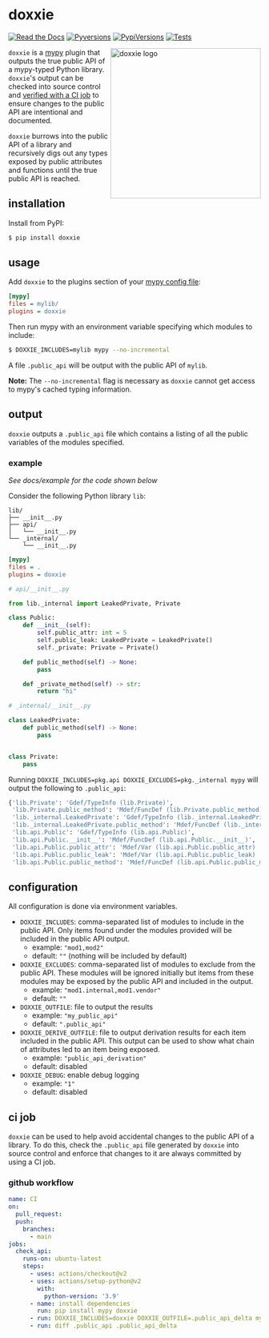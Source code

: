 # doxxie

[![Read the Docs](https://img.shields.io/readthedocs/doxxie?style=for-the-badge)](https://doxxie.readthedocs.io/)
[![Pyversions](https://img.shields.io/pypi/pyversions/doxxie.svg?style=for-the-badge)](https://pypi.org/project/doxxie/)
[![PypiVersions](https://img.shields.io/pypi/v/doxxie.svg?style=for-the-badge)](https://pypi.org/project/doxxie/)
[![Tests](https://img.shields.io/github/workflow/status/Kyle-Verhoog/doxxie/CI?label=Tests&style=for-the-badge)](https://github.com/Kyle-Verhoog/doxxie/actions?query=workflow%3ACI)

<img align="right" src="https://www.dropbox.com/s/4aqchcnoq1jgfnx/Photo%202021-03-27%2C%2023%2041%2047%20%281%29.jpg?raw=1" alt="doxxie logo" width="300px"/>

`doxxie` is a [mypy](http://mypy-lang.org/) plugin that outputs the true public
API of a mypy-typed Python library. `doxxie`'s output can be checked into
source control and [verified with a CI job](#ci-job) to ensure changes to the public API
are intentional and documented.


`doxxie` burrows into the public API of a library and recursively digs out any
types exposed by public attributes and functions until the true public API is
reached.


## installation

Install from PyPI:

```sh
$ pip install doxxie
```


## usage

Add `doxxie` to the plugins section of your [mypy config
file](https://mypy.readthedocs.io/en/stable/config_file.html):

```ini
[mypy]
files = mylib/
plugins = doxxie
```

Then run mypy with an environment variable specifying which modules to
include:

```bash
$ DOXXIE_INCLUDES=mylib mypy --no-incremental
```

A file `.public_api` will be output with the public API of `mylib`.

**Note:** The `--no-incremental` flag is necessary as `doxxie` cannot get
access to mypy's cached typing information.

## output

`doxxie` outputs a `.public_api` file which contains a listing of all the
public variables of the modules specified.

### example

*See docs/example for the code shown below*

Consider the following Python library `lib`:

```
lib/
├── __init__.py
├── api/
│   └── __init__.py
└── _internal/
    └── __init__.py
```

```ini
[mypy]
files = .
plugins = doxxie
```

```python
# api/__init__.py

from lib._internal import LeakedPrivate, Private

class Public:
    def __init__(self):
        self.public_attr: int = 5
        self.public_leak: LeakedPrivate = LeakedPrivate()
        self._private: Private = Private()

    def public_method(self) -> None:
        pass

    def _private_method(self) -> str:
        return "hi"
```


```python
# _internal/__init__.py

class LeakedPrivate:
    def public_method(self) -> None:
        pass


class Private:
    pass
```

Running `DOXXIE_INCLUDES=pkg.api DOXXIE_EXCLUDES=pkg._internal mypy` will
output the following to `.public_api`:

```python
{'lib.Private': 'Gdef/TypeInfo (lib.Private)',
 'lib.Private.public_method': 'Mdef/FuncDef (lib.Private.public_method) : def (self: lib.Private)',
 'lib._internal.LeakedPrivate': 'Gdef/TypeInfo (lib._internal.LeakedPrivate)',
 'lib._internal.LeakedPrivate.public_method': 'Mdef/FuncDef (lib._internal.LeakedPrivate.public_method) : def (self: lib._internal.LeakedPrivate)',
 'lib.api.Public': 'Gdef/TypeInfo (lib.api.Public)',
 'lib.api.Public.__init__': 'Mdef/FuncDef (lib.api.Public.__init__)',
 'lib.api.Public.public_attr': 'Mdef/Var (lib.api.Public.public_attr) : builtins.int',
 'lib.api.Public.public_leak': 'Mdef/Var (lib.api.Public.public_leak) : lib._internal.LeakedPrivate',
 'lib.api.Public.public_method': 'Mdef/FuncDef (lib.api.Public.public_method) : def (self: lib.api.Public)'}
```


## configuration

All configuration is done via environment variables.

- `DOXXIE_INCLUDES`: comma-separated list of modules to include in the public
  API. Only items found under the modules provided will be included in the
  public API output.
  - example: `"mod1,mod2"`
  - default: `""` (nothing will be included by default)
- `DOXXIE_EXCLUDES`: comma-separated list of modules to exclude from the public
  API. These modules will be ignored initially but items from these modules may
  be exposed by the public API and included in the output.
  - example: `"mod1.internal,mod1.vendor"`
  - default: `""`
- `DOXXIE_OUTFILE`: file to output the results
  - example: `"my_public_api"`
  - default: `".public_api"`
- `DOXXIE_DERIVE_OUTFILE`: file to output derivation results for each item
  included in the public API. This output can be used to show what chain of
  attributes led to an item being exposed.
  - example: `"public_api_derivation"`
  - default: disabled
- `DOXXIE_DEBUG`: enable debug logging
  - example: `"1"`
  - default: disabled


## ci job

`doxxie` can be used to help avoid accidental changes to the public API of a
library. To do this, check the `.public_api` file generated by `doxxie` into
source control and enforce that changes to it are always committed by using a
CI job.

### github workflow

```yaml
name: CI
on:
  pull_request:
  push:
    branches:
      - main
jobs:
  check_api:
    runs-on: ubuntu-latest
    steps:
      - uses: actions/checkout@v2
      - uses: actions/setup-python@v2
        with:
          python-version: '3.9'
      - name: install dependencies
        run: pip install mypy doxxie
      - run: DOXXIE_INCLUDES=doxxie DOXXIE_OUTFILE=.public_api_delta mypy --no-incremental
      - run: diff .public_api .public_api_delta
```
